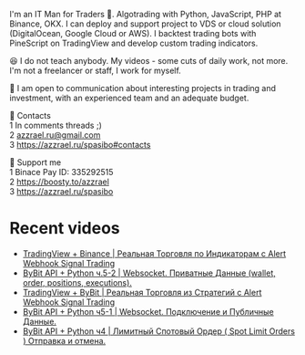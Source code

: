 I'm an IT Man for Traders 🤑. Algotrading with Python, JavaScript, PHP at Binance, OKX. 
I can deploy and support project to VDS or cloud solution (DigitalOcean, Google Cloud or AWS). I backtest trading bots with PineScript on TradingView and develop custom trading indicators.

😆 I do not teach anybody. My videos - some cuts of daily work, not more. I'm not a freelancer or staff, I work for myself.

🖖 I am open to communication about interesting projects in trading and investment, with an experienced team and an adequate budget.

👀 Contacts \
1 In comments threads ;) \
2 azzrael.ru@gmail.com \
3 https://azzrael.ru/spasibo#contacts

🤑 Support me \
1 Binace Pay ID: 335292515 \
2 https://boosty.to/azzrael \
3 https://azzrael.ru/spasibo

# Recent videos

<!-- AZZCODEYT:START -->
- [TradingView + Binance | Реальная Торговля по Индикаторам с Alert Webhook Signal Trading](https://www.youtube.com/watch?v=VCPZUhIJsfM)
- [ByBit API + Python ч.5-2 | Websocket. Приватные Данные &lpar;wallet, order, positions, executions&rpar;.](https://www.youtube.com/watch?v=5oZvSWKGyFU)
- [TradingView + ByBit | Реальная Торговля из Стратегий с Alert Webhook Signal Trading](https://www.youtube.com/watch?v=D5Inyt2RalQ)
- [ByBit API + Python ч5-1 | Websocket. Подключение и Публичные Данные.](https://www.youtube.com/watch?v=8SY-G0Hk64Y)
- [ByBit API + Python ч4 | Лимитный Спотовый Ордер &lpar; Spot Limit Orders &rpar; Отправка и отмена.](https://www.youtube.com/watch?v=P8K30dB85rM)
<!-- AZZCODEYT:END -->

